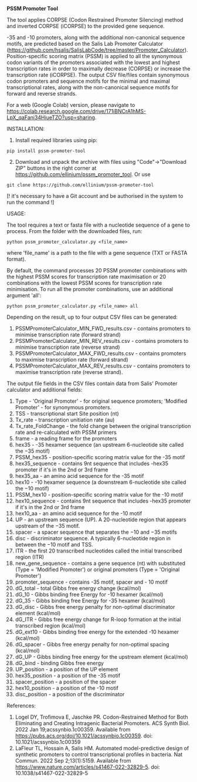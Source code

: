 **PSSM Promoter Tool**

The tool applies CORPSE (Codon Restrained Promoter Silencing) method and inverted CORPSE (iCORPSE) to the provided gene sequence.

-35 and -10 promoters, along with the additional non-canonical sequence motifs, are predicted based on the Salis Lab Promoter Calculator (https://github.com/hsalis/SalisLabCode/tree/master/Promoter_Calculator).
Position-specific scoring matrix (PSSM) is applied to all the synonymous codon variants of the promoters associated with the lowest and highest transcription rates in order to maximally decrease (CORPSE) or increase the transcription rate (iCORPSE).
The output CSV file/files contain synonymous codon promoters and sequence motifs for the minimal and maximal transcriptional rates, along with the non-canonical sequence motifs for forward and reverse strands.

For a web (Google Colab) version, please navigate to https://colab.research.google.com/drive/171iBNCrA1hMS-LpX_qaFani34HiueTZO?usp=sharing.

INSTALLATION:

1. Install required libraries using pip:
```
pip install pssm-promoter-tool
```

2. Download and unpack the archive with files using "Code"->"Download ZIP" buttons in the right corner at https://github.com/ellinium/pssm_promoter_tool. 
Or use
```
git clone https://github.com/ellinium/pssm-promoter-tool
```
[! it's necessary to have a Git account and be authorised in the system to run the command !]


USAGE:

The tool requires a text or fasta file with a nucleotide sequence of a gene to process.
From the folder with the downloaded files, run:
```
python pssm_promoter_calculator.py <file_name>
```
where 'file_name' is a path to the file with a gene sequence (TXT or FASTA format).

By default, the command processes 20 PSSM promoter combinations with the highest PSSM scores for transcription rate maximisation or 20 combinations with the lowest PSSM scores for transcription rate minimisation.
To run all the promoter combinations, use an additional argument 'all':
```
python pssm_promoter_calculator.py <file_name> all
```


Depending on the result, up to four output CSV files can be generated:
1) PSSMPromoterCalculator_MIN_FWD_results.csv - contains promoters to minimise transcription rate (forward strand)
2) PSSMPromoterCalculator_MIN_REV_results.csv - contains promoters to minimise transcription rate (reverse strand)
3) PSSMPromoterCalculator_MAX_FWD_results.csv - contains promoters to maximise transcription rate (forward strand)
4) PSSMPromoterCalculator_MAX_REV_results.csv - contains promoters to maximise transcription rate (reverse strand).

The output file fields in the CSV files contain data from Salis' Promoter calculator and additional fields:
1) Type - 'Original Promoter' - for original sequence promoters; 'Modified Promoter' - for synonymous promoters. 
2) TSS -  transcriptional start Site position (nt) 
3) Tx_rate - transcription unitiation rate (au)
4) Tx_rate_FoldChange - the fold change between the original transcription rate and re-calculated with PSSM primers
5) frame - a reading frame for the promoters 
6) hex35 - -35 hexamer sequence (an upstream 6-nucleotide site called the −35 motif)
7) PSSM_hex35 - position-specific scoring matrix value for the -35 motif 
8) hex35_sequence - contains 9nt sequence that includes -hex35 promoter if it's in the 2nd or 3rd frame
9) hex35_aa - an amino acid sequence for the -35 motif 
10) hex10 - -10 hexamer sequence (a downstream 6-nucleotide site called the −10 motif)
11) PSSM_hex10 - position-specific scoring matrix value for the -10 motif 
12) hex10_sequence - contains 9nt sequence that includes -hex35 promoter if it's in the 2nd or 3rd frame
13) hex10_aa - an amino acid sequence for the -10 motif 
14) UP - an upstream sequence (UP). A 20-nucleotide region that appears upstream of the −35 motif.
15) spacer - a spacer sequence that separates the −10 and −35 motifs 
16) disc - discriminator sequence. A typically 6-nucleotide region in between the −10 motif and TSS. 
17) ITR - the first 20 transcribed nucleotides called the initial transcribed region (ITR)
18) new_gene_sequence - contains a gene sequence (nt) with substituted (Type = 'Modified Promoter') or  original promoters (Type = 'Original Promoter')
19) promoter_sequence - contains -35 motif, spacer and - 10 motif 
20) dG_total - total Gibbs free energy change (kcal/mol)
21) dG_10 - Gibbs binding free Energy for -10 hexamer (kcal/mol)
22) dG_35 - Gibbs binding free Energy for -35 hexamer (kcal/mol)
23) dG_disc - Gibbs free energy penalty for non-optimal discriminator element (kcal/mol)
24) dG_ITR - Gibbs free energy change for R-loop formation at the initial transcribed region (kcal/mol)
25) dG_ext10 - Gibbs binding free energy for the extended -10 hexamer (kcal/mol)
26) dG_spacer - Gibbs free energy penalty for non-optimal spacing (kcal/mol)
27) dG_UP - Gibbs binding free energy for the upstream element (kcal/mol)
28) dG_bind - binding Gibbs free energy 
29) UP_position - a position of the UP element 
30) hex35_position - a position of the -35 motif 
31) spacer_position - a position of the spacer 
32) hex10_position - a position of the -10 motif 
33) disc_position - a position of the discriminator

References:

1. Logel DY, Trofimova E, Jaschke PR. Codon-Restrained Method for Both Eliminating and Creating Intragenic Bacterial Promoters. ACS Synth Biol. 2022 Jan 19;acssynbio.1c00359. Available from https://pubs.acs.org/doi/10.1021/acssynbio.1c00359. doi: 10.1021/acssynbio.1c00359
2. LaFleur TL, Hossain A, Salis HM. Automated model-predictive design of synthetic promoters to control transcriptional profiles in bacteria. Nat Commun. 2022 Sep 2;13(1):5159. Available from https://www.nature.com/articles/s41467-022-32829-5. doi: 10.1038/s41467-022-32829-5